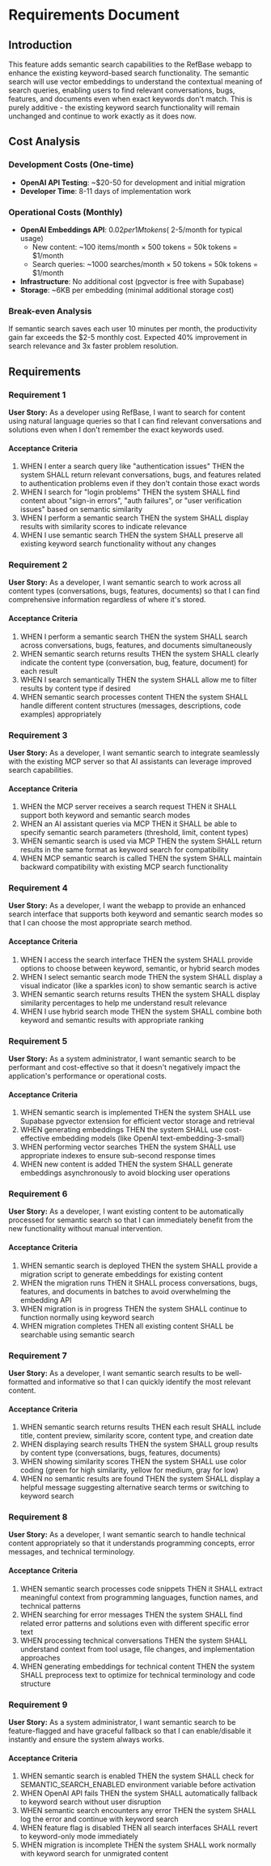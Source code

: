# Requirements Document

## Introduction

This feature adds semantic search capabilities to the RefBase webapp to enhance the existing keyword-based search functionality. The semantic search will use vector embeddings to understand the contextual meaning of search queries, enabling users to find relevant conversations, bugs, features, and documents even when exact keywords don't match. This is purely additive - the existing keyword search functionality will remain unchanged and continue to work exactly as it does now.

## Cost Analysis

### Development Costs (One-time)
- **OpenAI API Testing**: ~$20-50 for development and initial migration
- **Developer Time**: 8-11 days of implementation work

### Operational Costs (Monthly)
- **OpenAI Embeddings API**: $0.02 per 1M tokens (~$2-5/month for typical usage)
  - New content: ~100 items/month × 500 tokens = 50k tokens = $1/month
  - Search queries: ~1000 searches/month × 50 tokens = 50k tokens = $1/month
- **Infrastructure**: No additional cost (pgvector is free with Supabase)
- **Storage**: ~6KB per embedding (minimal additional storage cost)

### Break-even Analysis
If semantic search saves each user 10 minutes per month, the productivity gain far exceeds the $2-5 monthly cost. Expected 40% improvement in search relevance and 3x faster problem resolution.

## Requirements

### Requirement 1

**User Story:** As a developer using RefBase, I want to search for content using natural language queries so that I can find relevant conversations and solutions even when I don't remember the exact keywords used.

#### Acceptance Criteria

1. WHEN I enter a search query like "authentication issues" THEN the system SHALL return relevant conversations, bugs, and features related to authentication problems even if they don't contain those exact words
2. WHEN I search for "login problems" THEN the system SHALL find content about "sign-in errors", "auth failures", or "user verification issues" based on semantic similarity
3. WHEN I perform a semantic search THEN the system SHALL display results with similarity scores to indicate relevance
4. WHEN I use semantic search THEN the system SHALL preserve all existing keyword search functionality without any changes

### Requirement 2

**User Story:** As a developer, I want semantic search to work across all content types (conversations, bugs, features, documents) so that I can find comprehensive information regardless of where it's stored.

#### Acceptance Criteria

1. WHEN I perform a semantic search THEN the system SHALL search across conversations, bugs, features, and documents simultaneously
2. WHEN semantic search returns results THEN the system SHALL clearly indicate the content type (conversation, bug, feature, document) for each result
3. WHEN I search semantically THEN the system SHALL allow me to filter results by content type if desired
4. WHEN semantic search processes content THEN the system SHALL handle different content structures (messages, descriptions, code examples) appropriately

### Requirement 3

**User Story:** As a developer, I want semantic search to integrate seamlessly with the existing MCP server so that AI assistants can leverage improved search capabilities.

#### Acceptance Criteria

1. WHEN the MCP server receives a search request THEN it SHALL support both keyword and semantic search modes
2. WHEN an AI assistant queries via MCP THEN it SHALL be able to specify semantic search parameters (threshold, limit, content types)
3. WHEN semantic search is used via MCP THEN the system SHALL return results in the same format as keyword search for compatibility
4. WHEN MCP semantic search is called THEN the system SHALL maintain backward compatibility with existing MCP search functionality

### Requirement 4

**User Story:** As a developer, I want the webapp to provide an enhanced search interface that supports both keyword and semantic search modes so that I can choose the most appropriate search method.

#### Acceptance Criteria

1. WHEN I access the search interface THEN the system SHALL provide options to choose between keyword, semantic, or hybrid search modes
2. WHEN I select semantic search mode THEN the system SHALL display a visual indicator (like a sparkles icon) to show semantic search is active
3. WHEN semantic search returns results THEN the system SHALL display similarity percentages to help me understand result relevance
4. WHEN I use hybrid search mode THEN the system SHALL combine both keyword and semantic results with appropriate ranking

### Requirement 5

**User Story:** As a system administrator, I want semantic search to be performant and cost-effective so that it doesn't negatively impact the application's performance or operational costs.

#### Acceptance Criteria

1. WHEN semantic search is implemented THEN the system SHALL use Supabase pgvector extension for efficient vector storage and retrieval
2. WHEN generating embeddings THEN the system SHALL use cost-effective embedding models (like OpenAI text-embedding-3-small)
3. WHEN performing vector searches THEN the system SHALL use appropriate indexes to ensure sub-second response times
4. WHEN new content is added THEN the system SHALL generate embeddings asynchronously to avoid blocking user operations

### Requirement 6

**User Story:** As a developer, I want existing content to be automatically processed for semantic search so that I can immediately benefit from the new functionality without manual intervention.

#### Acceptance Criteria

1. WHEN semantic search is deployed THEN the system SHALL provide a migration script to generate embeddings for existing content
2. WHEN the migration runs THEN it SHALL process conversations, bugs, features, and documents in batches to avoid overwhelming the embedding API
3. WHEN migration is in progress THEN the system SHALL continue to function normally using keyword search
4. WHEN migration completes THEN all existing content SHALL be searchable using semantic search

### Requirement 7

**User Story:** As a developer, I want semantic search results to be well-formatted and informative so that I can quickly identify the most relevant content.

#### Acceptance Criteria

1. WHEN semantic search returns results THEN each result SHALL include title, content preview, similarity score, content type, and creation date
2. WHEN displaying search results THEN the system SHALL group results by content type (conversations, bugs, features, documents)
3. WHEN showing similarity scores THEN the system SHALL use color coding (green for high similarity, yellow for medium, gray for low)
4. WHEN no semantic results are found THEN the system SHALL display a helpful message suggesting alternative search terms or switching to keyword search

### Requirement 8

**User Story:** As a developer, I want semantic search to handle technical content appropriately so that it understands programming concepts, error messages, and technical terminology.

#### Acceptance Criteria

1. WHEN semantic search processes code snippets THEN it SHALL extract meaningful context from programming languages, function names, and technical patterns
2. WHEN searching for error messages THEN the system SHALL find related error patterns and solutions even with different specific error text
3. WHEN processing technical conversations THEN the system SHALL understand context from tool usage, file changes, and implementation approaches
4. WHEN generating embeddings for technical content THEN the system SHALL preprocess text to optimize for technical terminology and code structure

### Requirement 9

**User Story:** As a system administrator, I want semantic search to be feature-flagged and have graceful fallback so that I can enable/disable it instantly and ensure the system always works.

#### Acceptance Criteria

1. WHEN semantic search is enabled THEN the system SHALL check for SEMANTIC_SEARCH_ENABLED environment variable before activation
2. WHEN OpenAI API fails THEN the system SHALL automatically fallback to keyword search without user disruption
3. WHEN semantic search encounters any error THEN the system SHALL log the error and continue with keyword search
4. WHEN feature flag is disabled THEN all search interfaces SHALL revert to keyword-only mode immediately
5. WHEN migration is incomplete THEN the system SHALL work normally with keyword search for unmigrated content
